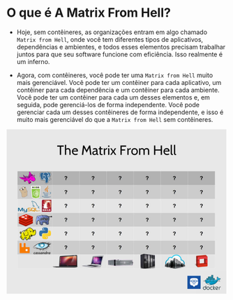 # O que é A Matrix From Hell?

- Hoje, sem contêineres, as organizações entram em algo chamado `Matrix from Hell`, onde você tem diferentes tipos de aplicativos, dependências e ambientes, e todos esses elementos precisam trabalhar juntos para que seu software funcione com eficiência. Isso realmente é um inferno.

- Agora, com contêineres, você pode ter uma `Matrix from Hell` muito mais gerenciável. Você pode ter um contêiner para cada aplicativo, um contêiner para cada dependência e um contêiner para cada ambiente. Você pode ter um contêiner para cada um desses elementos e, em seguida, pode gerenciá-los de forma independente. Você pode gerenciar cada um desses contêineres de forma independente, e isso é muito mais gerenciável do que a `Matrix from Hell` sem contêineres.

![Matrix from Hell](../Imagens/1%20-%20Introducao/3a%20-%20A%20Matrix%20From%20Hell.jpg)